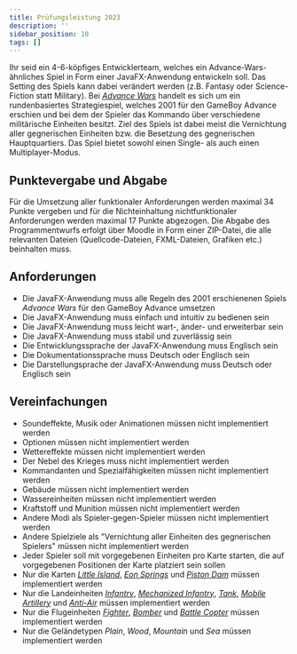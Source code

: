 ```yaml
---
title: Prüfungsleistung 2023
description: ''
sidebar_position: 10
tags: []
---
```


Ihr seid ein 4-6-köpfiges Entwicklerteam, welches ein Advance-Wars-ähnliches
Spiel in Form einer JavaFX-Anwendung entwickeln soll. Das Setting des Spiels
kann dabei verändert werden (z.B. Fantasy oder Science-Fiction statt Military).
Bei _[Advance Wars](https://www.warsworldnews.com/wp/category/aw/game-aw/)_
handelt es sich um ein rundenbasiertes Strategiespiel, welches 2001 für den
GameBoy Advance erschien und bei dem der Spieler das Kommando über verschiedene
militärische Einheiten besitzt. Ziel des Spiels ist dabei meist die Vernichtung
aller gegnerischen Einheiten bzw. die Besetzung des gegnerischen Hauptquartiers.
Das Spiel bietet sowohl einen Single- als auch einen Multiplayer-Modus.

## Punktevergabe und Abgabe

Für die Umsetzung aller funktionaler Anforderungen werden maximal 34 Punkte
vergeben und für die Nichteinhaltung nichtfunktionaler Anforderungen werden
maximal 17 Punkte abgezogen. Die Abgabe des Programmentwurfs erfolgt über Moodle
in Form einer ZIP-Datei, die alle relevanten Dateien (Quellcode-Dateien,
FXML-Dateien, Grafiken etc.) beinhalten muss.

## Anforderungen

- Die JavaFX-Anwendung muss alle Regeln des 2001 erschienenen Spiels _Advance
  Wars_ für den GameBoy Advance umsetzen
- Die JavaFX-Anwendung muss einfach und intuitiv zu bedienen sein
- Die JavaFX-Anwendung muss leicht wart-, änder- und erweiterbar sein
- Die JavaFX-Anwendung muss stabil und zuverlässig sein
- Die Entwicklungssprache der JavaFX-Anwendung muss Englisch sein
- Die Dokumentationssprache muss Deutsch oder Englisch sein
- Die Darstellungsprache der JavaFX-Anwendung muss Deutsch oder Englisch sein

## Vereinfachungen

- Soundeffekte, Musik oder Animationen müssen nicht implementiert werden
- Optionen müssen nicht implementiert werden
- Wettereffekte müssen nicht implementiert werden
- Der Nebel des Krieges muss nicht implementiert werden
- Kommandanten und Spezialfähigkeiten müssen nicht implementiert werden
- Gebäude müssen nicht implementiert werden
- Wassereinheiten müssen nicht implementiert werden
- Kraftstoff und Munition müssen nicht implementiert werden
- Andere Modi als Spieler-gegen-Spieler müssen nicht implementiert werden
- Andere Spielziele als "Vernichtung aller Einheiten des gegnerischen Spielers"
  müssen nicht implementiert werden
- Jeder Spieler soll mit vorgegebenen Einheiten pro Karte starten, die auf
  vorgegebenen Positionen der Karte platziert sein sollen
- Nur die Karten
  [_Little Island_](https://www.warsworldnews.com/wp/aw/maps-aw/01-little-island/),
  [_Eon Springs_](https://www.warsworldnews.com/wp/aw/maps-aw/05-eon-springs/)
  und [_Piston Dam_](https://www.warsworldnews.com/wp/aw/maps-aw/17-piston-dam/)
  müssen implementiert werden
- Nur die Landeinheiten
  [_Infantry_](https://www.warsworldnews.com/wp/aw/unit-aw/infantry/),
  [_Mechanized Infantry_](https://www.warsworldnews.com/wp/aw/unit-aw/mech/),
  [_Tank_](https://www.warsworldnews.com/wp/aw/unit-aw/tank/),
  [_Mobile Artillery_](https://www.warsworldnews.com/wp/aw/unit-aw/artillery/)
  und [_Anti-Air_](https://www.warsworldnews.com/wp/aw/unit-aw/anti-air/) müssen
  implementiert werden
- Nur die Flugeinheiten
  [_Fighter_](https://www.warsworldnews.com/wp/aw/unit-aw/fighter/),
  [_Bomber_](https://www.warsworldnews.com/wp/aw/unit-aw/bomber/) und
  [_Battle Copter_](https://www.warsworldnews.com/wp/aw/unit-aw/b-copter/)
  müssen implementiert werden
- Nur die Geländetypen _Plain_, _Wood_, _Mountain_ und _Sea_ müssen
  implementiert werden
